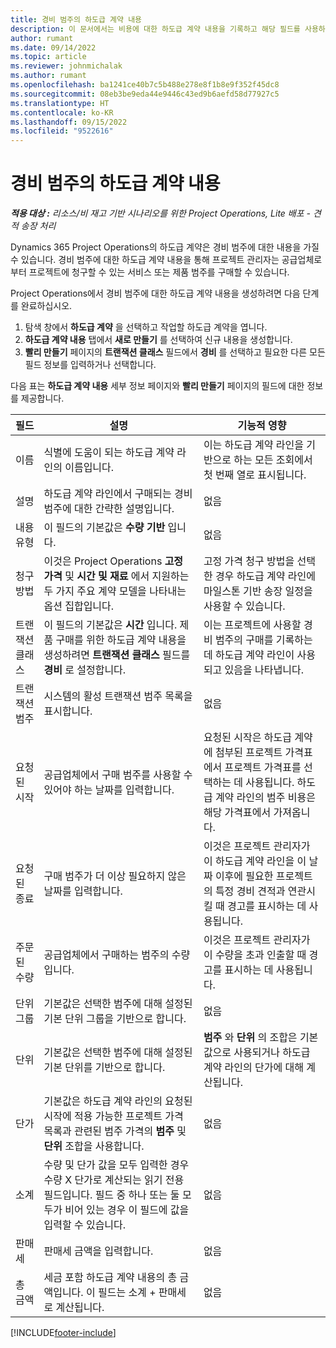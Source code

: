 ```yaml
---
title: 경비 범주의 하도급 계약 내용
description: 이 문서에서는 비용에 대한 하도급 계약 내용을 기록하고 해당 필드를 사용하여 공급업체로부터 구매한 시간을 기록하는 방법에 대해 설명합니다.
author: rumant
ms.date: 09/14/2022
ms.topic: article
ms.reviewer: johnmichalak
ms.author: rumant
ms.openlocfilehash: ba1241ce40b7c5b488e278e8f1b8e9f352f45dc8
ms.sourcegitcommit: 08eb3be9eda44e9446c43ed9b6aefd58d77927c5
ms.translationtype: HT
ms.contentlocale: ko-KR
ms.lasthandoff: 09/15/2022
ms.locfileid: "9522616"
---
```

#  <a name="subcontract-lines-for-expense-categories"></a>경비 범주의 하도급 계약 내용

_**적용 대상 :** 리소스/비 재고 기반 시나리오를 위한 Project Operations, Lite 배포 - 견적 송장 처리_

Dynamics 365 Project Operations의 하도급 계약은 경비 범주에 대한 내용을 가질 수 있습니다. 경비 범주에 대한 하도급 계약 내용을 통해 프로젝트 관리자는 공급업체로부터 프로젝트에 청구할 수 있는 서비스 또는 제품 범주를 구매할 수 있습니다.

Project Operations에서 경비 범주에 대한 하도급 계약 내용을 생성하려면 다음 단계를 완료하십시오.

1. 탐색 창에서 **하도급 계약** 을 선택하고 작업할 하도급 계약을 엽니다.
2. **하도급 계약 내용** 탭에서 **새로 만들기** 를 선택하여 신규 내용을 생성합니다.
3. **빨리 만들기** 페이지의 **트랜잭션 클래스** 필드에서 **경비** 를 선택하고 필요한 다른 모든 필드 정보를 입력하거나 선택합니다.

다음 표는 **하도급 계약 내용** 세부 정보 페이지와 **빨리 만들기** 페이지의 필드에 대한 정보를 제공합니다.

| **필드** | **설명** | **기능적 영향** |
| --- | --- | --- |
| 이름 | 식별에 도움이 되는 하도급 계약 라인의 이름입니다. | 이는 하도급 계약 라인을 기반으로 하는 모든 조회에서 첫 번째 열로 표시됩니다. |
| 설명 | 하도급 계약 라인에서 구매되는 경비 범주에 대한 간략한 설명입니다. | 없음 |
|내용 유형 | 이 필드의 기본값은 **수량 기반** 입니다. |없음 |
| 청구 방법 | 이것은 Project Operations **고정 가격** 및 **시간 및 재료** 에서 지원하는 두 가지 주요 계약 모델을 나타내는 옵션 집합입니다. | 고정 가격 청구 방법을 선택한 경우 하도급 계약 라인에 마일스톤 기반 송장 일정을 사용할 수 있습니다. |
| 트랜잭션 클래스 | 이 필드의 기본값은 **시간** 입니다. 제품 구매를 위한 하도급 계약 내용을 생성하려면 **트랜잭션 클래스** 필드를 **경비** 로 설정합니다.  | 이는 프로젝트에 사용할 경비 범주의 구매를 기록하는 데 하도급 계약 라인이 사용되고 있음을 나타냅니다. |
| 트랜잭션 범주 | 시스템의 활성 트랜잭션 범주 목록을 표시합니다. |없음 |
| 요청된 시작 | 공급업체에서 구매 범주를 사용할 수 있어야 하는 날짜를 입력합니다. | 요청된 시작은 하도급 계약에 첨부된 프로젝트 가격표에서 프로젝트 가격표를 선택하는 데 사용됩니다. 하도급 계약 라인의 범주 비용은 해당 가격표에서 가져옵니다. |
| 요청된 종료 | 구매 범주가 더 이상 필요하지 않은 날짜를 입력합니다. | 이것은 프로젝트 관리자가 이 하도급 계약 라인을 이 날짜 이후에 필요한 프로젝트의 특정 경비 견적과 연관시킬 때 경고를 표시하는 데 사용됩니다. |
| 주문된 수량 | 공급업체에서 구매하는 범주의 수량입니다. | 이것은 프로젝트 관리자가 이 수량을 초과 인출할 때 경고를 표시하는 데 사용됩니다.|
| 단위 그룹 | 기본값은 선택한 범주에 대해 설정된 기본 단위 그룹을 기반으로 합니다. |없음 |
| 단위 | 기본값은 선택한 범주에 대해 설정된 기본 단위를 기반으로 합니다.  | **범주** 와 **단위** 의 조합은 기본값으로 사용되거나 하도급 계약 라인의 단가에 대해 계산됩니다.  |
| 단가 | 기본값은 하도급 계약 라인의 요청된 시작에 적용 가능한 프로젝트 가격 목록과 관련된 범주 가격의 **범주** 및 **단위** 조합을 사용합니다. |없음 |
| 소계 | 수량 및 단가 값을 모두 입력한 경우 수량 X 단가로 계산되는 읽기 전용 필드입니다. 필드 중 하나 또는 둘 모두가 비어 있는 경우 이 필드에 값을 입력할 수 있습니다. |없음 |
| 판매세 | 판매세 금액을 입력합니다. |없음 |
| 총 금액 | 세금 포함 하도급 계약 내용의 총 금액입니다. 이 필드는 소계 + 판매세로 계산됩니다. |없음 |


[!INCLUDE[footer-include](../../includes/footer-banner.md)]
